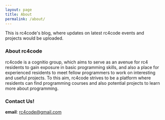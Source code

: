 ```yaml
---
layout: page
title: About
permalink: /about/
---
```


This is rc4code's blog, where updates on latest rc4code events and projects would be uploaded.

### About rc4code
rc4code is a cognitio group, which aims to serve as an avenue for rc4 residents to gain exposure in basic programming skills, and also a place for experienced residents to meet fellow programmers to work on interesting and useful projects. To this aim, rc4code strives to be a platform where residents can find programming courses and also potential projects to learn more about programming.

### Contact Us!
**email**: [rc4code@gmail.com][rc4code-email]

[rc4code-email]:mailto:rc4code@gmail.com
